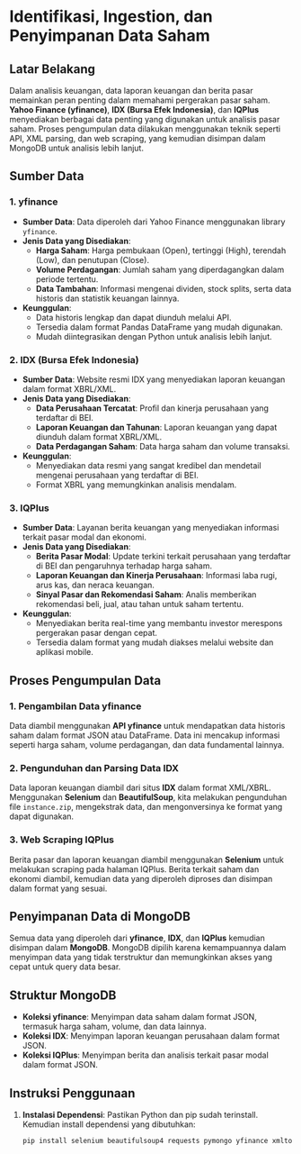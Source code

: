 # Identifikasi, Ingestion, dan Penyimpanan Data Saham

## Latar Belakang
Dalam analisis keuangan, data laporan keuangan dan berita pasar memainkan peran penting dalam memahami pergerakan pasar saham. **Yahoo Finance (yfinance)**, **IDX (Bursa Efek Indonesia)**, dan **IQPlus** menyediakan berbagai data penting yang digunakan untuk analisis pasar saham. Proses pengumpulan data dilakukan menggunakan teknik seperti API, XML parsing, dan web scraping, yang kemudian disimpan dalam MongoDB untuk analisis lebih lanjut.

## Sumber Data
### 1. **yfinance**
- **Sumber Data**: Data diperoleh dari Yahoo Finance menggunakan library `yfinance`.
- **Jenis Data yang Disediakan**:
  - **Harga Saham**: Harga pembukaan (Open), tertinggi (High), terendah (Low), dan penutupan (Close).
  - **Volume Perdagangan**: Jumlah saham yang diperdagangkan dalam periode tertentu.
  - **Data Tambahan**: Informasi mengenai dividen, stock splits, serta data historis dan statistik keuangan lainnya.
- **Keunggulan**:
  - Data historis lengkap dan dapat diunduh melalui API.
  - Tersedia dalam format Pandas DataFrame yang mudah digunakan.
  - Mudah diintegrasikan dengan Python untuk analisis lebih lanjut.

### 2. **IDX (Bursa Efek Indonesia)**
- **Sumber Data**: Website resmi IDX yang menyediakan laporan keuangan dalam format XBRL/XML.
- **Jenis Data yang Disediakan**:
  - **Data Perusahaan Tercatat**: Profil dan kinerja perusahaan yang terdaftar di BEI.
  - **Laporan Keuangan dan Tahunan**: Laporan keuangan yang dapat diunduh dalam format XBRL/XML.
  - **Data Perdagangan Saham**: Data harga saham dan volume transaksi.
- **Keunggulan**:
  - Menyediakan data resmi yang sangat kredibel dan mendetail mengenai perusahaan yang terdaftar di BEI.
  - Format XBRL yang memungkinkan analisis mendalam.

### 3. **IQPlus**
- **Sumber Data**: Layanan berita keuangan yang menyediakan informasi terkait pasar modal dan ekonomi.
- **Jenis Data yang Disediakan**:
  - **Berita Pasar Modal**: Update terkini terkait perusahaan yang terdaftar di BEI dan pengaruhnya terhadap harga saham.
  - **Laporan Keuangan dan Kinerja Perusahaan**: Informasi laba rugi, arus kas, dan neraca keuangan.
  - **Sinyal Pasar dan Rekomendasi Saham**: Analis memberikan rekomendasi beli, jual, atau tahan untuk saham tertentu.
- **Keunggulan**:
  - Menyediakan berita real-time yang membantu investor merespons pergerakan pasar dengan cepat.
  - Tersedia dalam format yang mudah diakses melalui website dan aplikasi mobile.

## Proses Pengumpulan Data
### 1. **Pengambilan Data yfinance**
   Data diambil menggunakan **API yfinance** untuk mendapatkan data historis saham dalam format JSON atau DataFrame. Data ini mencakup informasi seperti harga saham, volume perdagangan, dan data fundamental lainnya.

### 2. **Pengunduhan dan Parsing Data IDX**
   Data laporan keuangan diambil dari situs **IDX** dalam format XML/XBRL. Menggunakan **Selenium** dan **BeautifulSoup**, kita melakukan pengunduhan file `instance.zip`, mengekstrak data, dan mengonversinya ke format yang dapat digunakan.

### 3. **Web Scraping IQPlus**
   Berita pasar dan laporan keuangan diambil menggunakan **Selenium** untuk melakukan scraping pada halaman IQPlus. Berita terkait saham dan ekonomi diambil, kemudian data yang diperoleh diproses dan disimpan dalam format yang sesuai.

## Penyimpanan Data di MongoDB
Semua data yang diperoleh dari **yfinance**, **IDX**, dan **IQPlus** kemudian disimpan dalam **MongoDB**. MongoDB dipilih karena kemampuannya dalam menyimpan data yang tidak terstruktur dan memungkinkan akses yang cepat untuk query data besar.

## Struktur MongoDB
- **Koleksi yfinance**: Menyimpan data saham dalam format JSON, termasuk harga saham, volume, dan data lainnya.
- **Koleksi IDX**: Menyimpan laporan keuangan perusahaan dalam format JSON.
- **Koleksi IQPlus**: Menyimpan berita dan analisis terkait pasar modal dalam format JSON.

## Instruksi Penggunaan
1. **Instalasi Dependensi**:
   Pastikan Python dan pip sudah terinstall. Kemudian install dependensi yang dibutuhkan:
   ```bash
   pip install selenium beautifulsoup4 requests pymongo yfinance xmltodict
